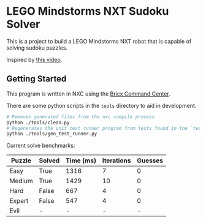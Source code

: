 # LEGO Mindstorms NXT Sudoku Solver

This is a project to build a LEGO Mindstorms NXT robot that is capable of solving sudoku puzzles.

Inspired by [this video](https://www.youtube.com/watch?v=Mp8Y2yjV4fU).

## Getting Started

This program is written in NXC using the [Bricx Command Center](http://bricxcc.sourceforge.net/).

There are some python scripts in the `tools` directory to aid in development.

```bash
# Removes generated files from the nxc compile process
python ./tools/clean.py
# Regenerates the unit test runner program from tests found in the `test` folder
python ./tools/gen_test_runner.py
```

Current solve benchmarks:

| Puzzle | Solved | Time (ms) | Iterations | Guesses |
| ------------ | ------------ | ------------ | ------------ | ------------ |
| Easy | True | 1316| 7 | 0 |
| Medium | True | 1429| 10 | 0 |
| Hard | False | 667 | 4 | 0 |
| Expert | False | 547| 4 | 0 |
| Evil | - | - | - | - |
